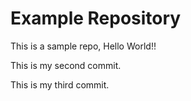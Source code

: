 # Example Repository
This is a sample repo, Hello World!!

This is my second commit.

This is my third commit. 
